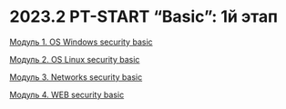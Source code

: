 # 2023.2 PT-START “Basic”: 1й этап

[Модуль 1. OS Windows security basic](2023%202%20PT-START%20%E2%80%9CBasic%E2%80%9D%201%D0%B8%CC%86%20%D1%8D%D1%82%D0%B0%D0%BF%20e870b40fa7f1483ebe0be1a3ab55898e/%D0%9C%D0%BE%D0%B4%D1%83%D0%BB%D1%8C%201%20OS%20Windows%20security%20basic%20b8157c8b2ee34607a3c03a5fa0b93486.md)

[Модуль 2. OS Linux security basic](2023%202%20PT-START%20%E2%80%9CBasic%E2%80%9D%201%D0%B8%CC%86%20%D1%8D%D1%82%D0%B0%D0%BF%20e870b40fa7f1483ebe0be1a3ab55898e/%D0%9C%D0%BE%D0%B4%D1%83%D0%BB%D1%8C%202%20OS%20Linux%20security%20basic%204b233fa3abc448fea7c4a817a99d7119.md)

[Модуль 3. Networks security basic](2023%202%20PT-START%20%E2%80%9CBasic%E2%80%9D%201%D0%B8%CC%86%20%D1%8D%D1%82%D0%B0%D0%BF%20e870b40fa7f1483ebe0be1a3ab55898e/%D0%9C%D0%BE%D0%B4%D1%83%D0%BB%D1%8C%203%20Networks%20security%20basic%20bf6b8bc5d2f340b79768e0fc88d480ce.md)

[Модуль 4. WEB security basic](2023%202%20PT-START%20%E2%80%9CBasic%E2%80%9D%201%D0%B8%CC%86%20%D1%8D%D1%82%D0%B0%D0%BF%20e870b40fa7f1483ebe0be1a3ab55898e/%D0%9C%D0%BE%D0%B4%D1%83%D0%BB%D1%8C%204%20WEB%20security%20basic%206453b5c0143d4958be5ac9ba99bb91e6.md)